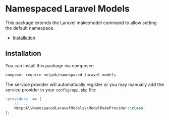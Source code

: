 # Namespaced Laravel Models

This package extends the Laravel make:model command to allow setting
the default namespace.

* [Installation](#installation)

## Installation
You can install this package via composer:

``` bash
composer require netpok/namespaced-laravel-models
```

The service provider will automatically register or you may manually add the
service provider in your ```config/app.php``` file:

``` php
'providers' => [
    // ...
    Netpok\\NamespacedLaravelModels\\ModelMakeProvider::class,
];
```
